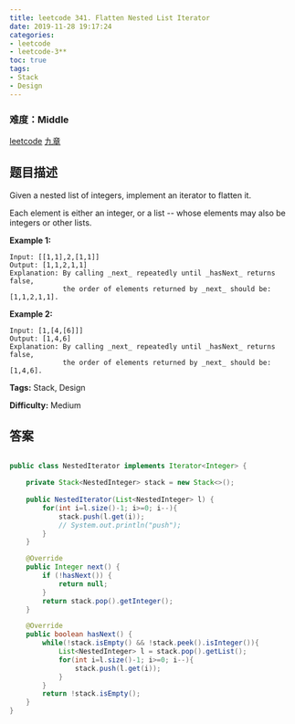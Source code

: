 ```yaml
---
title: leetcode 341. Flatten Nested List Iterator
date: 2019-11-28 19:17:24
categories:
- leetcode
- leetcode-3**
toc: true
tags:
- Stack
- Design
---
```

### 难度：Middle

<a href="https://leetcode.com/problems/flatten-nested-list-iterator/">leetcode</a>
<a href="https://www.jiuzhang.com/solution/flatten-nested-list-iterator/">九章</a>
## 题目描述
Given a nested list of integers, implement an iterator to flatten it.

Each element is either an integer, or a list -- whose elements may also be
integers or other lists.

**Example 1:**
        
    Input: [[1,1],2,[1,1]]
    Output: [1,1,2,1,1]
    Explanation: By calling _next_ repeatedly until _hasNext_ returns false, 
                 the order of elements returned by _next_ should be: [1,1,2,1,1].

**Example 2:**
        
    Input: [1,[4,[6]]]
    Output: [1,4,6]
    Explanation: By calling _next_ repeatedly until _hasNext_ returns false, 
                 the order of elements returned by _next_ should be: [1,4,6].
    


**Tags:** Stack, Design

**Difficulty:** Medium
## 答案
<!--more-->
```java

public class NestedIterator implements Iterator<Integer> {
    
    private Stack<NestedInteger> stack = new Stack<>();
    
    public NestedIterator(List<NestedInteger> l) {
        for(int i=l.size()-1; i>=0; i--){
            stack.push(l.get(i));
            // System.out.println("push");
        }
    }

    @Override
    public Integer next() {
        if (!hasNext()) {
            return null;
        }
        return stack.pop().getInteger();
    }

    @Override
    public boolean hasNext() {
        while(!stack.isEmpty() && !stack.peek().isInteger()){
            List<NestedInteger> l = stack.pop().getList();
            for(int i=l.size()-1; i>=0; i--){
                stack.push(l.get(i));
            }
        }
        return !stack.isEmpty();
    }
}


```
